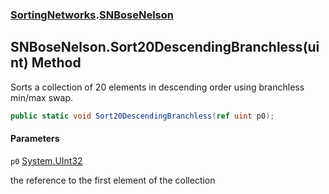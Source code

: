 ### [SortingNetworks](SortingNetworks.md 'SortingNetworks').[SNBoseNelson](SortingNetworks.SNBoseNelson.md 'SortingNetworks.SNBoseNelson')

## SNBoseNelson.Sort20DescendingBranchless(uint) Method

Sorts a collection of 20 elements in descending order using branchless min/max swap.

```csharp
public static void Sort20DescendingBranchless(ref uint p0);
```
#### Parameters

<a name='SortingNetworks.SNBoseNelson.Sort20DescendingBranchless(uint).p0'></a>

`p0` [System.UInt32](https://docs.microsoft.com/en-us/dotnet/api/System.UInt32 'System.UInt32')

the reference to the first element of the collection